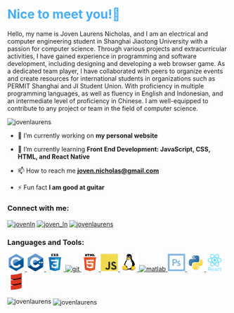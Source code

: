 <h1 style="color: #44AEFB;"> Nice to meet you!👋 </h1>

<p align:"justify">
    Hello, my name is Joven Laurens Nicholas, and I am an electrical and computer engineering student in Shanghai Jiaotong University with a passion for computer science. Through various projects and extracurricular activities, I have gained experience in programming and software development, including designing and developing a web browser game. As a dedicated team player, I have collaborated with peers to organize events and create resources for international students in organizations such as PERMIT Shanghai and JI Student Union. With proficiency in multiple programming languages, as well as fluency in English and Indonesian, and an intermediate level of proficiency in Chinese. I am well-equipped to contribute to any project or team in the field of computer science.
<p>

<p align="left"> <img src="https://komarev.com/ghpvc/?username=jovenlaurens&label=Profile%20views&color=0e75b6&style=flat" alt="jovenlaurens" /> </p>

- 🔭 I’m currently working on **my personal website**

- 🌱 I’m currently learning **Front End Development: JavaScript, CSS, HTML, and React Native**

- 📫 How to reach me **joven.nicholas@gmail.com**

- ⚡ Fun fact **I am good at guitar**

<h3 align="left">Connect with me:</h3>
<p align="left">
<a href="https://linkedin.com/in/jovenln" target="blank"><img align="center" src="https://raw.githubusercontent.com/rahuldkjain/github-profile-readme-generator/master/src/images/icons/Social/linked-in-alt.svg" alt="jovenln" height="30" width="40" /></a>
<a href="https://instagram.com/joven_ln" target="blank"><img align="center" src="https://raw.githubusercontent.com/rahuldkjain/github-profile-readme-generator/master/src/images/icons/Social/instagram.svg" alt="joven_ln" height="30" width="40" /></a>
<a href="https://www.leetcode.com/jovenlaurens" target="blank"><img align="center" src="https://raw.githubusercontent.com/rahuldkjain/github-profile-readme-generator/master/src/images/icons/Social/leet-code.svg" alt="jovenlaurens" height="30" width="40" /></a>
</p>

<h3 align="left">Languages and Tools:</h3>
<p align="left"> <a href="https://www.cprogramming.com/" target="_blank" rel="noreferrer"> <img src="https://raw.githubusercontent.com/devicons/devicon/master/icons/c/c-original.svg" alt="c" width="40" height="40"/> </a> <a href="https://www.w3schools.com/cpp/" target="_blank" rel="noreferrer"> <img src="https://raw.githubusercontent.com/devicons/devicon/master/icons/cplusplus/cplusplus-original.svg" alt="cplusplus" width="40" height="40"/> </a> <a href="https://www.w3schools.com/css/" target="_blank" rel="noreferrer"> <img src="https://raw.githubusercontent.com/devicons/devicon/master/icons/css3/css3-original-wordmark.svg" alt="css3" width="40" height="40"/> </a> <a href="https://git-scm.com/" target="_blank" rel="noreferrer"> <img src="https://www.vectorlogo.zone/logos/git-scm/git-scm-icon.svg" alt="git" width="40" height="40"/> </a> <a href="https://www.w3.org/html/" target="_blank" rel="noreferrer"> <img src="https://raw.githubusercontent.com/devicons/devicon/master/icons/html5/html5-original-wordmark.svg" alt="html5" width="40" height="40"/> </a> <a href="https://developer.mozilla.org/en-US/docs/Web/JavaScript" target="_blank" rel="noreferrer"> <img src="https://raw.githubusercontent.com/devicons/devicon/master/icons/javascript/javascript-original.svg" alt="javascript" width="40" height="40"/> </a> <a href="https://www.linux.org/" target="_blank" rel="noreferrer"> <img src="https://raw.githubusercontent.com/devicons/devicon/master/icons/linux/linux-original.svg" alt="linux" width="40" height="40"/> </a> <a href="https://www.mathworks.com/" target="_blank" rel="noreferrer"> <img src="https://upload.wikimedia.org/wikipedia/commons/2/21/Matlab_Logo.png" alt="matlab" width="40" height="40"/> </a> <a href="https://www.photoshop.com/en" target="_blank" rel="noreferrer"> <img src="https://raw.githubusercontent.com/devicons/devicon/master/icons/photoshop/photoshop-line.svg" alt="photoshop" width="40" height="40"/> </a> <a href="https://www.python.org" target="_blank" rel="noreferrer"> <img src="https://raw.githubusercontent.com/devicons/devicon/master/icons/python/python-original.svg" alt="python" width="40" height="40"/> </a> <a href="https://reactjs.org/" target="_blank" rel="noreferrer"> <img src="https://raw.githubusercontent.com/devicons/devicon/master/icons/react/react-original-wordmark.svg" alt="react" width="40" height="40"/> </a> <a href="https://www.scala-lang.org" target="_blank" rel="noreferrer"> <img src="https://raw.githubusercontent.com/devicons/devicon/master/icons/scala/scala-original.svg" alt="scala" width="40" height="40"/> </a> </p>

<p><img align="left" src="https://github-readme-stats.vercel.app/api/top-langs?username=jovenlaurens&show_icons=true&locale=en&layout=compact" alt="jovenlaurens" /></p>

<p>&nbsp;<img align="center" src="https://github-readme-stats.vercel.app/api?username=jovenlaurens&show_icons=true&locale=en" alt="jovenlaurens" /></p>
